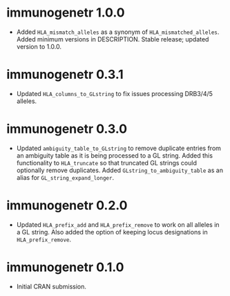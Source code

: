 # immunogenetr 1.0.0

* Added `HLA_mismatch_alleles` as a synonym of `HLA_mismatched_alleles`. Added minimum versions in DESCRIPTION. Stable release; updated version to 1.0.0.

# immunogenetr 0.3.1

* Updated `HLA_columns_to_GLstring` to fix issues processing DRB3/4/5 alleles. 

# immunogenetr 0.3.0

* Updated `ambiguity_table_to_GLstring` to remove duplicate entries from an ambiguity table as it is being processed to a GL string. Added this functionality to `HLA_truncate` so that truncated GL strings could optionally remove duplicates. Added `GLstring_to_ambiguity_table` as an alias for `GL_string_expand_longer`. 

# immunogenetr 0.2.0

* Updated `HLA_prefix_add` and `HLA_prefix_remove` to work on all alleles in a GL string. Also added the option of keeping locus designations in `HLA_prefix_remove`.

# immunogenetr 0.1.0

* Initial CRAN submission.
